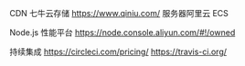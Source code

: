 CDN 七牛云存储
https://www.qiniu.com/
服务器阿里云 ECS

Node.js 性能平台
https://node.console.aliyun.com/#!/owned

持续集成
https://circleci.com/pricing/
https://travis-ci.org/